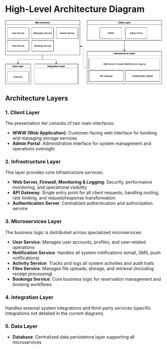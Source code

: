 # High-Level Architecture Diagram

![High-Level Architecture](../diagrams/system-design-high-level-architecture.png)


## Architecture Layers

### 1. Client Layer
The presentation tier consists of two main interfaces:
- **WWW (Web Application)**: Customer-facing web interface for booking and managing storage services
- **Admin Portal**: Administrative interface for system management and operations oversight

### 2. Infrastructure Layer
This layer provides core infrastructure services:
- **Web Server, Firewall, Monitoring & Logging**: Security, performance monitoring, and operational visibility
- **API Gateway**: Single entry point for all client requests, handling routing, rate limiting, and request/response transformation
- **Authentication Server**: Centralized authentication and authorization service

### 3. Microservices Layer
The business logic is distributed across specialized microservices:
- **User Service**: Manages user accounts, profiles, and user-related operations
- **Notification Service**: Handles all system notifications (email, SMS, push notifications)
- **Activity Service**: Tracks and logs all system activities and audit trails
- **Files Service**: Manages file uploads, storage, and retrieval (including receipt processing)
- **Bookings Service**: Core business logic for reservation management and booking workflows

### 4. Integration Layer
Handles external system integrations and third-party services (specific integrations not detailed in the current diagram).

### 5. Data Layer
- **Database**: Centralized data persistence layer supporting all microservices


